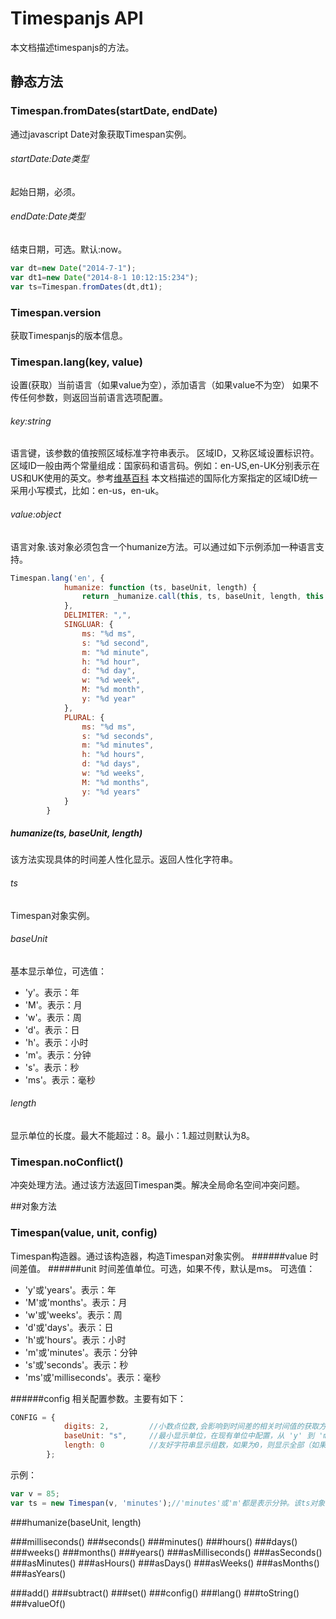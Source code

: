 # Timespanjs API

本文档描述timespanjs的方法。

## 静态方法
### Timespan.fromDates(startDate, endDate)
通过javascript Date对象获取Timespan实例。
###### startDate:Date类型
起始日期，必须。
###### endDate:Date类型
结束日期，可选。默认:now。

```js
var dt=new Date("2014-7-1");
var dt1=new Date("2014-8-1 10:12:15:234");
var ts=Timespan.fromDates(dt,dt1);
```

### Timespan.version
获取Timespanjs的版本信息。
### Timespan.lang(key, value)
设置(获取）当前语言（如果value为空），添加语言（如果value不为空）
如果不传任何参数，则返回当前语言选项配置。
###### key:string
语言键，该参数的值按照区域标准字符串表示。
区域ID，又称区域设置标识符。区域ID一般由两个常量组成：国家码和语言码。例如：en-US,en-UK分别表示在US和UK使用的英文。参考[维基百科](http://zh.wikipedia.org/wiki/%E5%8C%BA%E5%9F%9F%E8%AE%BE%E7%BD%AE)
本文档描述的国际化方案指定的区域ID统一采用小写模式，比如：en-us，en-uk。
###### value:object
语言对象.该对象必须包含一个humanize方法。可以通过如下示例添加一种语言支持。
```js
Timespan.lang('en', {
            humanize: function (ts, baseUnit, length) {
                return _humanize.call(this, ts, baseUnit, length, this.DELIMITER);
            },
            DELIMITER: ",",
            SINGLUAR: {
                ms: "%d ms",
                s: "%d second",
                m: "%d minute",
                h: "%d hour",
                d: "%d day",
                w: "%d week",
                M: "%d month",
                y: "%d year"
            },
            PLURAL: {
                ms: "%d ms",
                s: "%d seconds",
                m: "%d minutes",
                h: "%d hours",
                d: "%d days",
                w: "%d weeks",
                M: "%d months",
                y: "%d years"
            }
        }
```
##### humanize(ts, baseUnit, length)
该方法实现具体的时间差人性化显示。返回人性化字符串。
###### ts
Timespan对象实例。

###### baseUnit
基本显示单位，可选值：
+ 'y'。表示：年
+ 'M'。表示：月
+ 'w'。表示：周
+ 'd'。表示：日
+ 'h'。表示：小时
+ 'm'。表示：分钟
+ 's'。表示：秒
+ 'ms'。表示：毫秒

###### length
显示单位的长度。最大不能超过：8。最小：1.超过则默认为8。
### Timespan.noConflict()
冲突处理方法。通过该方法返回Timespan类。解决全局命名空间冲突问题。

##对象方法

### Timespan(value, unit, config)
Timespan构造器。通过该构造器，构造Timespan对象实例。
######value
时间差值。
######unit
时间差值单位。可选，如果不传，默认是ms。
可选值：
+ 'y'或'years'。表示：年
+ 'M'或'months'。表示：月
+ 'w'或'weeks'。表示：周
+ 'd'或'days'。表示：日
+ 'h'或'hours'。表示：小时
+ 'm'或'minutes'。表示：分钟
+ 's'或'seconds'。表示：秒
+ 'ms'或'milliseconds'。表示：毫秒

######config
相关配置参数。主要有如下：
```js
CONFIG = {
            digits: 2,         //小数点位数,会影响到时间差的相关时间值的获取方法的返回精度（asxxxx方法），以及humanize方法的返回精度。
            baseUnit: "s",     //最小显示单位，在现有单位中配置，从 'y' 到 'ms'。
            length: 0          //友好字符串显示组数，如果为0，则显示全部（如果某个单位上为0，则不计入显示）。
        };
```
示例：
```js
var v = 85;
var ts = new Timespan(v, 'minutes');//'minutes'或'm'都是表示分钟。该ts对象实例表示85分钟。

```
###humanize(baseUnit, length)

###milliseconds()
###seconds()
###minutes()
###hours()
###days()
###weeks()
###months()
###years()
###asMilliseconds()
###asSeconds()
###asMinutes()
###asHours()
###asDays()
###asWeeks()
###asMonths()
###asYears()


###add()
###subtract()
###set()
###config()
###lang()
###toString()
###valueOf()

